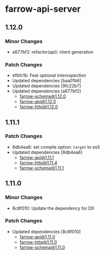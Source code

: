 # farrow-api-server

## 1.12.0

### Minor Changes

- a677bf2: refactor(api): client generation

### Patch Changes

- efbfc1b: Feat optional interospection
- Updated dependencies [baa01b6]
- Updated dependencies [9fc22b7]
- Updated dependencies [a677bf2]
  - farrow-schema@1.12.0
  - farrow-api@1.12.0
  - farrow-http@1.12.0

## 1.11.1

### Patch Changes

- 8db4ea6: set compile option: `target` to es5
- Updated dependencies [8db4ea6]
  - farrow-api@1.11.1
  - farrow-http@1.11.4
  - farrow-schema@1.11.1

## 1.11.0

### Minor Changes

- 8c8f010: Update the dependency for DX

### Patch Changes

- Updated dependencies [8c8f010]
  - farrow-api@1.11.0
  - farrow-http@1.11.0
  - farrow-schema@1.11.0
